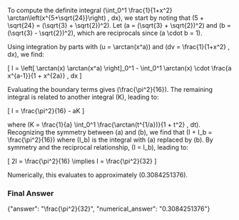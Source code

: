 To compute the definite integral \(\int_0^1 \frac{1}{1+x^2} \arctan\left(x^{5+\sqrt{24}}\right) \, dx\), we start by noting that \(5 + \sqrt{24} = (\sqrt{3} + \sqrt{2})^2\). Let \(a = (\sqrt{3} + \sqrt{2})^2\) and \(b = (\sqrt{3} - \sqrt{2})^2\), which are reciprocals since \(a \cdot b = 1\).

Using integration by parts with \(u = \arctan(x^a)\) and \(dv = \frac{1}{1+x^2} \, dx\), we find:

\[
I = \left[ \arctan(x) \arctan(x^a) \right]_0^1 - \int_0^1 \arctan(x) \cdot \frac{a x^{a-1}}{1 + x^{2a}} \, dx
\]

Evaluating the boundary terms gives \(\frac{\pi^2}{16}\). The remaining integral is related to another integral \(K\), leading to:

\[
I = \frac{\pi^2}{16} - aK
\]

where \(K = \frac{1}{a} \int_0^1 \frac{\arctan(t^{1/a})}{1 + t^2} \, dt\). Recognizing the symmetry between \(a\) and \(b\), we find that \(I + I_b = \frac{\pi^2}{16}\) where \(I_b\) is the integral with \(a\) replaced by \(b\). By symmetry and the reciprocal relationship, \(I = I_b\), leading to:

\[
2I = \frac{\pi^2}{16} \implies I = \frac{\pi^2}{32}
\]

Numerically, this evaluates to approximately \(0.3084251376\).

### Final Answer
{"answer": "\\frac{\\pi^2}{32}", "numerical_answer": "0.3084251376"}